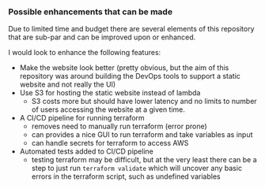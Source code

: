### Possible enhancements that can be made
Due to limited time and budget there are several elements of this repository that are sub-par and can be improved upon or enhanced.

I would look to enhance the following features:
- Make the website look better (pretty obvious, but the aim of this repository was around building the DevOps tools to support a static website and not really the UI)
- Use S3 for hosting the static website instead of lambda
    - S3 costs more but should have lower latency and no limits to number of users accessing the website at a given time.
- A CI/CD pipeline for running terraform 
    - removes need to manually run terraform (error prone)
    - can provides a nice GUI to run terraform and take variables as input
    - can handle secrets for terraform to access AWS
- Automated tests added to CI/CD pipeline
    - testing terraform may be difficult, but at the very least there can be a step to just run `terraform validate` which will uncover any basic errors in the terraform script, such as undefined variables 

